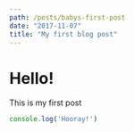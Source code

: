 ```yaml
---
path: /posts/babys-first-post
date: "2017-11-07"
title: "My first blog post"
---
```


# Hello!
This is my first post

```js
console.log('Hooray!')
```

